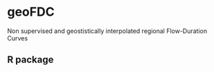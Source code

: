 # geoFDC
Non supervised and geostistically interpolated regional Flow-Duration Curves 

## R package

